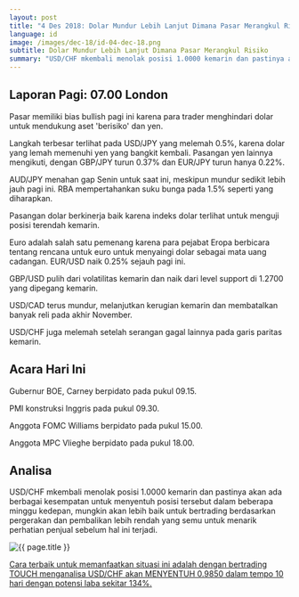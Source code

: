 ```yaml
---
layout: post
title: "4 Des 2018: Dolar Mundur Lebih Lanjut Dimana Pasar Merangkul Risiko"
language: id
image: /images/dec-18/id-04-dec-18.png
subtitle: Dolar Mundur Lebih Lanjut Dimana Pasar Merangkul Risiko
summary: "USD/CHF mkembali menolak posisi 1.0000 kemarin dan pastinya akan ada berbagai kesempatan untuk menyentuh posisi tersebut dalam beberapa minggu kedepan, mungkin akan lebih baik untuk bertrading berdasarkan pergerakan dan pembalikan lebih rendah yang semu untuk menarik perhatian penjual sebelum hal ini terjadi."
---
```

## Laporan Pagi: 07.00 London

Pasar memiliki bias bullish pagi ini karena para trader menghindari dolar untuk mendukung aset 'berisiko' dan yen.

Langkah terbesar terlihat pada USD/JPY yang melemah 0.5%, karena dolar yang lemah memenuhi yen yang bangkit kembali. Pasangan yen lainnya mengikuti, dengan GBP/JPY turun 0.37% dan EUR/JPY turun hanya 0.22%.

AUD/JPY menahan gap Senin untuk saat ini, meskipun mundur sedikit lebih jauh pagi ini. RBA mempertahankan suku bunga pada 1.5% seperti yang diharapkan.

Pasangan dolar berkinerja baik karena indeks dolar terlihat untuk menguji posisi terendah kemarin.

Euro adalah salah satu pemenang karena para pejabat Eropa berbicara tentang rencana untuk euro untuk menyaingi dolar sebagai mata uang cadangan. EUR/USD naik 0.25% sejauh pagi ini.

GBP/USD pulih dari volatilitas kemarin dan naik dari level support di 1.2700 yang dipegang kemarin.

USD/CAD terus mundur, melanjutkan kerugian kemarin dan membatalkan banyak reli pada akhir November.

USD/CHF juga melemah setelah serangan gagal lainnya pada garis paritas kemarin.

## Acara Hari Ini

Gubernur BOE, Carney berpidato pada pukul 09.15.

PMI konstruksi Inggris pada pukul 09.30.

Anggota FOMC Williams berpidato pada pukul 15.00.

Anggota MPC Vlieghe berpidato pada pukul 18.00.

## Analisa

USD/CHF mkembali menolak posisi 1.0000 kemarin dan pastinya akan ada berbagai kesempatan untuk menyentuh posisi tersebut dalam beberapa minggu kedepan, mungkin akan lebih baik untuk bertrading berdasarkan pergerakan dan pembalikan lebih rendah yang semu untuk menarik perhatian penjual sebelum hal ini terjadi.

<img src="{{ site.url }}/images/dec-18/id-04-dec-18.png" alt="{{ page.title }}" title="{{ page.title }}">

<a href="%LINK%%?currency=USD&market=forex&underlying=frxUSDCHF&formname=touchnotouch&duration_units=d&duration_amount=10&expiry_type=duration&amount=10&amount_type=stake&barrier=0.9850" target="_blank">Cara terbaik untuk memanfaatkan situasi ini adalah dengan bertrading TOUCH menganalisa USD/CHF akan MENYENTUH 0.9850 dalam tempo 10 hari dengan potensi laba sekitar 134%.</a>
